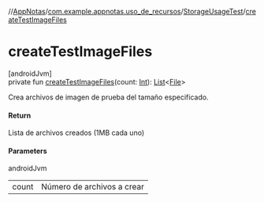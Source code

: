 //[AppNotas](../../../index.md)/[com.example.appnotas.uso_de_recursos](../index.md)/[StorageUsageTest](index.md)/[createTestImageFiles](create-test-image-files.md)

# createTestImageFiles

[androidJvm]\
private fun [createTestImageFiles](create-test-image-files.md)(count: [Int](https://kotlinlang.org/api/latest/jvm/stdlib/kotlin-stdlib/kotlin/-int/index.html)): [List](https://kotlinlang.org/api/latest/jvm/stdlib/kotlin-stdlib/kotlin.collections/-list/index.html)&lt;[File](https://developer.android.com/reference/kotlin/java/io/File.html)&gt;

Crea archivos de imagen de prueba del tamaño especificado.

#### Return

Lista de archivos creados (1MB cada uno)

#### Parameters

androidJvm

| | |
|---|---|
| count | Número de archivos a crear |
